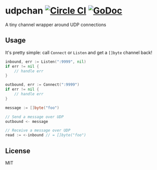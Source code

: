 udpchan [![Circle CI](https://circleci.com/gh/Cistern/udpchan.svg?style=svg&circle-token=18c5b364cdae51455ba9a70c4809686f1cf41a63)](https://circleci.com/gh/Cistern/udpchan) [![GoDoc](https://godoc.org/github.com/PreetamJinka/udpchan?status.png)](https://godoc.org/github.com/PreetamJinka/udpchan)
===
A tiny channel wrapper around UDP connections

Usage
---
It's pretty simple: call `Connect` or `Listen` and get a `[]byte` channel back!

```go
inbound, err := Listen(":9999", nil)
if err != nil {
	// handle err
}

outbound, err := Connect(":9999")
if err != nil {
	// handle err
}

message := []byte("foo")

// Send a message over UDP
outbound <- message

// Receive a message over UDP
read := <-inbound // = []byte("foo")
```

License
---
MIT
